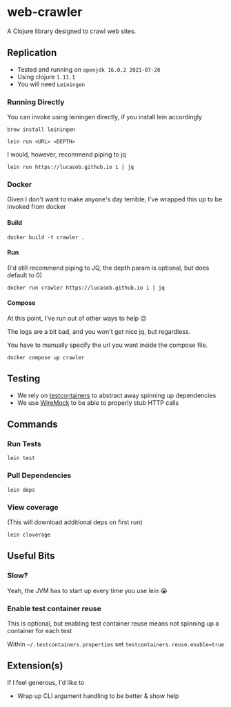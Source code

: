 # web-crawler

A Clojure library designed to crawl web sites.

## Replication

* Tested and running on `openjdk 16.0.2 2021-07-20`
* Using clojure `1.11.1`
* You will need `Leiningen`

### Running Directly

You can invoke using leiningen directly, if you install lein accordingly

```shell
brew install leiningen
```

```shell
lein run <URL> <DEPTH>
```

I would, however, recommend piping to jq

```shell
lein run https://lucasob.github.io 1 | jq
```

### Docker

Given I don't want to make anyone's day terrible, I've wrapped this up to be invoked from docker

#### Build

```shell
docker build -t crawler .
```

#### Run

(I'd still recommend piping to JQ, the depth param is optional, but does default to 0)

```shell
docker run crawler https://lucasob.github.io 1 | jq
```

#### Compose

At this point, I've run out of other ways to help 😉

The logs are a bit bad, and you won't get nice jq, but regardless.

You have to manually specify the url you want inside the compose file.

```shell
docker compose up crawler
```

## Testing

* We rely on [testcontainers](https://testcontainers.com) to abstract away spinning up dependencies
* We use [WireMock](https://wiremock.org) to be able to properly stub HTTP calls

## Commands

### Run Tests

```shell
lein test
```

### Pull Dependencies

```shell
lein deps
```

### View coverage

(This will download additional deps on first run)

```shell
lein cloverage
```

## Useful Bits

### Slow?

Yeah, the JVM has to start up every time you use lein 😭

### Enable test container reuse

This is optional, but enabling test container reuse means not spinning up a container for each test

Within `~/.testcontainers.properties` set `testcontainers.reuse.enable=true`

## Extension(s)

If I feel generous, I'd like to

* Wrap up CLI argument handling to be better & show help
